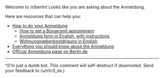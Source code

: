 Welcome to /r/berlin! Looks like you are asking about the Anmeldung.

Here are resources that can help you:

* [How to do your Anmeldung](https://allaboutberlin.com/guides/anmeldung-in-english-berlin)
    * [How to get a Bürgeramt appointment](https://allaboutberlin.com/guides/berlin-burgeramt-appointment)
    * [Anmeldung form in English, with instructions](https://allaboutberlin.com/docs/anmeldung)
    * [Wohnungsgeberbestätigung in English](https://allaboutberlin.com/docs/wohnungsgeberbestatigung)
* [Everything you should know about the Anmeldung](https://www.reddit.com/r/berlin/comments/dpmkfn/everything_you_should_know_about_the_anmeldung/)
* [Official Anmeldung page on Berlin.de](https://service.berlin.de/dienstleistung/120686/)

----

^(I'm just a dumb bot. This comment will self-destruct if downvoted. Send your feedback to /u/n1c0_ds.)
